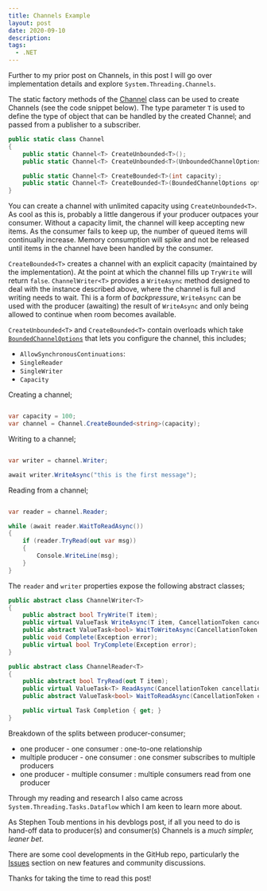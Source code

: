 ```yaml
---
title: Channels Example
layout: post
date: 2020-09-10
description: 
tags:
  - .NET
---
```


Further to my prior post on Channels, in this post I will go over implementation details and explore `System.Threading.Channels`.

The static factory methods of the 
[Channel](https://docs.microsoft.com/en-us/dotnet/api/system.threading.channels.channel?view=dotnet-plat-ext-2.1) 
class can be used to create Channels (see the code snippet below). The type parameter `T` is used to define the type of 
object that can be handled by the created Channel; and passed from a publisher to a subscriber.

```csharp
public static class Channel
{
    public static Channel<T> CreateUnbounded<T>();
    public static Channel<T> CreateUnbounded<T>(UnboundedChannelOptions options);

    public static Channel<T> CreateBounded<T>(int capacity);
    public static Channel<T> CreateBounded<T>(BoundedChannelOptions options);
}
```

You can create a channel with unlimited capacity using `CreateUnbounded<T>`. As cool as this is, probably a little dangerous 
if your producer outpaces your consumer. Without a capacity limit, the channel will keep accepting new items. As the consumer 
fails to keep up, the number of queued items will continually increase. Memory consumption will spike and not be released until 
items in the channel have been handled by the consumer.

`CreateBounded<T>` creates a channel with an explicit capacity (maintained by the implementation). At the point at which the 
channel fills up `TryWrite` will return `false`. `ChannelWriter<T>` provides a `WriteAsync` method designed to deal with the 
instance described above, where the channel is full and writing needs to wait. Thi is a form of *backpressure*, `WriteAsync` 
can be used with the producer (awaiting) the result of `WriteAsync` and only being allowed to continue when room becomes 
available.

`CreateUnbounded<T>` and `CreateBounded<T>` contain overloads which take 
[`BoundedChannelOptions`](https://docs.microsoft.com/en-us/dotnet/api/system.threading.channels.boundedchanneloptions?view=dotnet-plat-ext-2.1) 
that lets you configure the channel, this includes;
- `AllowSynchronousContinuations`: 
- `SingleReader`
- `SingleWriter`
- `Capacity`


Creating a channel;

```csharp

var capacity = 100;
var channel = Channel.CreateBounded<string>(capacity);

```


Writing to a channel;

```csharp

var writer = channel.Writer;

await writer.WriteAsync("this is the first message");

```


Reading from a channel;

```csharp

var reader = channel.Reader;

while (await reader.WaitToReadAsync())
{
    if (reader.TryRead(out var msg))
    {
        Console.WriteLine(msg);
    }
}

```

The `reader` and `writer` properties expose the following abstract classes;

```csharp
public abstract class ChannelWriter<T>
{
    public abstract bool TryWrite(T item);
    public virtual ValueTask WriteAsync(T item, CancellationToken cancellationToken = default);
    public abstract ValueTask<bool> WaitToWriteAsync(CancellationToken cancellationToken = default);
    public void Complete(Exception error);
    public virtual bool TryComplete(Exception error);
}

public abstract class ChannelReader<T>
{
    public abstract bool TryRead(out T item);
    public virtual ValueTask<T> ReadAsync(CancellationToken cancellationToken = default)
    public abstract ValueTask<bool> WaitToReadAsync(CancellationToken cancellationToken = default);

    public virtual Task Completion { get; }
}
```

Breakdown of the splits between producer-consumer;
- one producer - one consumer      : one-to-one relationship
- multiple producer - one consumer : one consmer subscribes to multiple producers
- one producer - multiple consumer : multiple consumers read from one producer


Through my reading and research I also came across `System.Threading.Tasks.Dataflow` which I am keen to learn more about. 

As Stephen Toub mentions in his devblogs post, if all you need to do is hand-off data to producer(s) and consumer(s) Channels 
is a *much simpler, leaner bet*.

There are some cool developments in the GitHub repo, particularly the [Issues](https://github.com/dotnet/runtime/labels/area-System.Threading.Channels)
section on new features and community discussions. 

Thanks for taking the time to read this post! 


